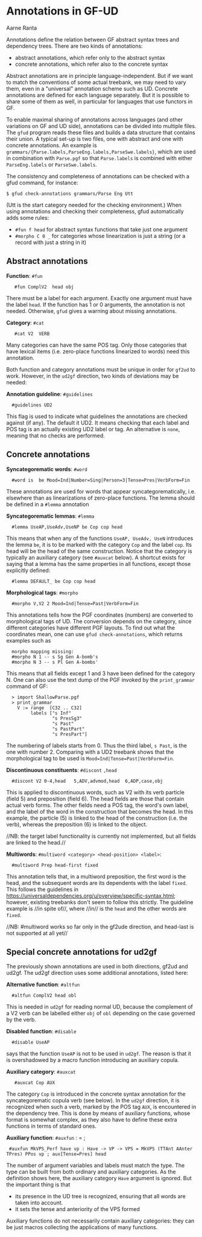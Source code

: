 # Annotations in GF-UD
Aarne Ranta


Annotations define the relation between GF abstract syntax trees and dependency trees.
There are two kinds of annotations:

- abstract annotations, which refer only to the abstract syntax
- concrete annotations, which refer also to the concrete syntax

Abstract annotations are in principle language-independent.
But if we want to match the conventions of some actual treebank, we may need to vary them, even in a "universal" annotation scheme such as UD.
Concrete annotations are defined for each language separately.
But it is possible to share some of them as well, in particular for languages that use functors in GF.

To enable maximal sharing of annotations across languages (and other variations on GF and UD side), annotations can be divided into multiple files.
The ``gfud`` program reads these files and builds a data structure that contains their union.
A typical set-up is two files, one with abstract and one with concrete annotations.
An example is ``grammars/{Parse.labels,ParseEng.labels,ParseSwe.labels}``, which are used in combination with ``Parse.pgf`` so that ``Parse.labels`` is combined with either ``ParseEng.labels`` or ``ParseSwe.labels``.

The consistency and completeness of annotations can be checked with a gfud command, for instance:
```
$ gfud check-annotations grammars/Parse Eng Utt
```
(Utt is the start category needed for the checking environment.)
When using annotations and checking their completeness, gfud automatically adds some rules:

- ``#fun f head`` for abstract syntax functions that take just one argument
- ``#morpho C 0 _`` for categories whose linearization is just a string (or a record with just a string in it)


## Abstract annotations

**Function**: ``#fun`` <abstract syntax function> <labels>
```
   #fun ComplV2  head obj
```
There must be a label for each argument.
Exactly one argument must have the label ``head``.
If the function has 1 or 0 arguments, the annotation is not needed.
Otherwise, ``gfud`` gives a warning about missing annotations.

**Category**: ``#cat`` <abstract syntax category> <POS tag>
```
   #cat V2	VERB
```
Many categories can have the same POS tag.
Only those categories that have lexical items (i.e. zero-place functions linearized to words) need this annotation.

Both function and category annotations must be unique in order for ``gf2ud`` to work.
However, in the ``ud2gf`` direction, two kinds of deviations may be needed:


**Annotation guideline**: ``#guidelines`` <name>
```
  #guidelines UD2
```
This flag is used to indicate what guidelines the annotations are checked against (if any).
The default it UD2.
It means checking that each label and POS tag is an actually existing UD2 label or tag.
An alternative is ``none``, meaning that no checks are performed.


## Concrete annotations

**Syncategorematic words**: ``#word`` <word> <lemma> <morphology>
```
  #word is  be Mood=Ind|Number=Sing|Person=3|Tense=Pres|VerbForm=Fin
```
These annotations are used for words that appear syncategorematically, i.e. elsewhere than as linearizations of zero-place functions.
The lemma should be defined in a ``#lemma`` annotation

**Syncategorematic lemmas**: ``#lemma`` <functions> <lemma> <category> <own label> <target label>
```
  #lemma UseAP,UseAdv,UseNP be Cop cop head
```
This means that when any of the functions ``UseAP, UseAdv, UseN`` introduces the lemma ``be``, it is to be marked with the category ``Cop`` and the label ``cop``.
Its head will be the head of the same construction.
Notice that the category is typically an auxiliary category (see `#auxcat` below).
A shortcut exists for saying that a lemma has the same properties in all functions, except those explicitly defined:
```
  #lemma DEFAULT_ be Cop cop head
```


**Morphological tags**: ``#morpho`` <categories> <number> <morphology>
```
  #morpho V,V2 2 Mood=Ind|Tense=Past|VerbForm=Fin
```
This annotations tells how the PGF coordinates (numbers) are converted to morphological tags of UD.
The conversion depends on the category, since different categories have different PGF layouts.
To find out what the coordinates mean, one can use ``gfud check-annotations``, which returns examples such as
```
  morpho mapping missing:
  #morpho N 1 -- s Sg Gen A-bomb's
  #morpho N 3 -- s Pl Gen A-bombs'
```
This means that all fields except 1 and 3 have been defined for the category N.
One can also use the text dump of the PGF invoked by the ``print_grammar`` command of GF:
```
  > import ShallowParse.pgf
  > print_grammar
    V := range  [C32 .. C32]
         labels ["s Inf"
                 "s PresSg3"
                 "s Past"
                 "s PastPart"
                 "s PresPart"]
```
The numbering of labels starts from 0.
Thus the third label, ``s Past``, is the one with number 2.
Comparing with a UD2 treebank shows that the morphological tag to be used is ``Mood=Ind|Tense=Past|VerbForm=Fin``.

**Discontinuous constituents**:  ``#discont`` <category> <head fields>``,head`` <other fields>
```
  #discont V2 0-4,head   5,ADV,advmod,head  6,ADP,case,obj
```
This is applied to discontinuous words, such as V2 with its verb particle (field 5) and preposition (field 6).
The head fields are those that contain actual verb forms.
The other fields need a POS tag, the word's own label, and the label of the word in the construction that becomes the head.
In this example, the particle (5) is linked to the head of the construction (i.e. the verb), whereas the preposition (6) is linked to the object.

//NB: the target label functionality is currently not implemented, but all fields are linked to the head.//


**Multiwords**: ``#multiword <category> <head-position> <label>``:
```
  #multiword Prep head-first fixed
```
This annotation tells that, in a multiword preposition, the first word is the head, and the subsequent words are its dependents with the label ``fixed``.
This follows the guidelines in https://universaldependencies.org/u/overview/specific-syntax.html; however, existing treebanks don't seem to follow this strictly.
The guideline example is //in spite of//, where //in// is the ``head`` and the other words are ``fixed``.

//NB: #multiword works so far only in the gf2ude direction, and head-last is not supported at all yet//


## Special concrete annotations for ud2gf

The previously shown annotations are used in both directions, gf2ud and ud2gf.
The ud2gf direction uses some additional annotations, listed here:

**Alternative function**: ``#altfun`` <abstract syntax function> <labels>
```
  #altfun ComplV2 head obl
```
This is needed in ``ud2gf`` for reading normal UD, because the complement of a V2 verb can be labelled either ``obj`` of ``obl`` depending on the case governed by the verb.

**Disabled function**: ``#disable`` <abstract syntax function>
```
  #disable UseAP
```
says that the function ``UseAP`` is not to be used in ``ud2gf``.
The reason is that it is overshadowed by a macro function introducing an auxiliary copula.

**Auxiliary category**: ``#auxcat`` <abstract syntax category> <POS tag>
```
   #auxcat Cop AUX
```
The category ``Cop`` is introduced in the concrete syntax annotation for the syncategorematic copula verb (see below).
In the ``ud2gf`` direction, it is recognized when such a verb, marked by the POS tag ``AUX``, is encountered in the dependency tree.
This is done by means of auxiliary functions, whose format is somewhat complex, as they also have to define these extra functions in terms of standard ones.

**Auxiliary function**: ``#auxfun`` <new abstract syntax function> <argument variables> : <type> = <definition> ; <labels-and-features>
```
 #auxfun MkVPS_Perf have vp : Have -> VP -> VPS = MkVPS (TTAnt AAnter TPres) PPos vp ; aux[Tense=Pres] head
```
The number of argument variables and labels must match the type.
The type can be built from both ordinary and auxiliary categories.
As the definition shows here, the auxiliary category ``Have`` argument is ignored.
But the important thing is that
- its presence in the UD tree is recognized, ensuring that all words are taken into account.
- it sets the tense and anteriority of the VPS formed


Auxiliary functions do not necessarily contain auxiliary categories: they can be just macros collecting the applications of many functions.
